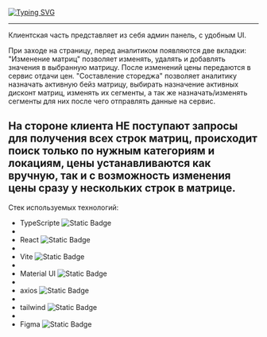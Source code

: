 [![Typing SVG](https://readme-typing-svg.demolab.com?font=Fira+Code&pause=1000&random=false&width=435&lines=%D0%94%D0%BE%D0%BA%D1%83%D0%BC%D0%B5%D0%BD%D1%82%D0%B0%D1%86%D0%B8%D1%8F+%D0%BA+%D0%BA%D0%B5%D0%B9%D1%81%D1%83+%D0%B0%D0%B2%D0%B8%D1%82%D0%BE)](https://geekbattle.online/events/it-purple-hack)

---
Клиентская часть представляет из себя админ панель, с удобным UI.

При заходе на страницу, перед аналитиком появляются две вкладки:
"Изменение матриц" позволяет изменять, удалять и добавлять значения в выбранную матрицу. После изменений цены передаются в сервис отдачи цен.
"Составление стореджа" позволяет аналитику назначать активную бейз матрицу, выбирать назначение активных дисконт матриц, изменять их сегменты, а так же назначать/изменять сегменты для них после чего отправлять данные на сервис.

На стороне клиента НЕ поступают запросы для получения всех строк матриц, происходит поиск только по нужным категориям и локациям, цены устанавливаются как вручную, так и с возможность изменения цены сразу у нескольких строк в матрице.
---
Стек используемых технологий:

* TypeScripte ![Static Badge](https://img.shields.io/badge/TypeScript-007ACC?style=for-the-badge&logo=typescript&logoColor=white)
* 
* React ![Static Badge](https://img.shields.io/badge/React-20232A?style=for-the-badge&logo=react&logoColor=61DAFB)
* 
* Vite ![Static Badge](https://img.shields.io/badge/Vite-B73BFE?style=for-the-badge&logo=vite&logoColor=FFD62E)
* 
* Material UI ![Static Badge](https://img.shields.io/badge/Material%20UI-007FFF?style=for-the-badge&logo=mui&logoColor=white)
* 
* axios ![Static Badge](https://img.shields.io/badge/axios-671ddf?&style=for-the-badge&logo=axios&logoColor=white)
* 
* tailwind ![Static Badge](https://img.shields.io/badge/Tailwind_CSS-38B2AC?style=for-the-badge&logo=tailwind-css&logoColor=white)
* 
* Figma ![Static Badge](https://img.shields.io/badge/Figma-F24E1E?style=for-the-badge&logo=figma&logoColor=white)
